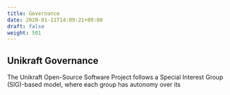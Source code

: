 ```yaml
---
title: Governance
date: 2020-01-11T14:09:21+09:00
draft: false
weight: 501
---
```


## Unikraft Governance

The Unikraft Open-Source Software Project follows a Special Interest Group
(SIG)-based model, where each group has autonomy over its 